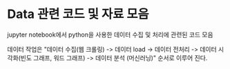 # Data 관련 코드 및 자료 모음

jupyter notebook에서 python을 사용한 데이터 수집 및 처리에 관련된 코드 모음

데이터 작업은 "데이터 수집(웹 크롤링) -> 데이터 load -> 데이터 전처리 -> 데이터 시각화(빈도 그래프, 워드 그래프) -> 데이터 분석 (머신러닝)" 순서로 이루어 진다. 

